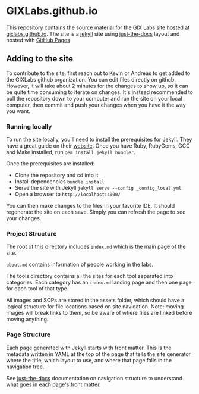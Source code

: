 # GIXLabs.github.io

This repository contains the source material for the GIX Labs site hosted at [gixlabs.github.io](https://gixlabs.github.io).
The site is a [jekyll](https://jekyllrb.com) site using [just-the-docs]() layout and hosted with [GitHub Pages]() 

## Adding to the site

To contribute to the site, first reach out to Kevin or Andreas to get added to the GIXLabs github organization.
You can edit files directly on github. However, it will take about 2 minutes for the changes to show up, so it can be quite time consuming to iterate on changes. 
It's instead recommended to pull the repository down to your computer and run the site on your local computer, then commit and push your changes when you have it the way you want.

### Running locally

To run the site locally, you'll need to install the prerequisites for Jekyll. 
They have a great guide on their [website](https://jekyllrb.com/docs/installation/). 
Once you have Ruby, RubyGems, GCC and Make installed, run `gem install jekyll bundler`.

Once the prerequisites are installed:

- Clone the repository and cd into it
- Install dependencies `bundle install`
- Serve the site with Jekyll `jekyll serve --config _config_local.yml` 
- Open a browser to `http://localhost:4000/`

You can then make changes to the files in your favorite IDE. 
It should regenerate the site on each save. 
Simply you can refresh the page to see your changes. 

### Project Structure

The root of this directory includes `index.md` which is the main page of the site. 

`about.md` contains information of people working in the labs.

The tools directory contains all the sites for each tool separated into categories. Each category has an `index.md` landing page and then one page for each tool of that type. 

All images and SOPs are stored in the assets folder, which should have a logical structure for file locations based on site navigation. Note: moving images will break links to them, so be aware of where files are linked before moving anything.

### Page Structure

Each page generated with Jekyll starts with front matter. 
This is the metadata written in YAML at the top of the page that tells the site generator where the title, which layout to use, and where that page falls in the navigation tree. 

See [just-the-docs](https://just-the-docs.github.io/just-the-docs/docs/navigation-structure/) documentation on navigation structure to understand what goes in each page's front matter. 
